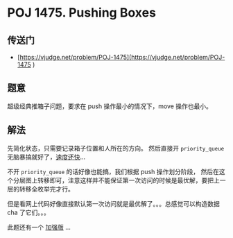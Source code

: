 # POJ 1475. Pushing Boxes

## 传送门
- [https://vjudge.net/problem/POJ-1475](https://vjudge.net/problem/POJ-1475
)

## 题意
超级经典推箱子问题，要求在 push 操作最小的情况下，move 操作也最小。

## 解法
先简化状态，只需要记录箱子位置和人所在的方向。
然后直接开 `priority_queue` 无脑暴搞就好了，[速度还快](https://vjudge.net/solution/31455829)...

不开 `priority_queue` 的话好像也能搞，我们根据 push 操作划分阶段，
然后在这个分层图上转移即可，注意这样并不能保证第一次访问的时候是最优解，要把上一层的转移全枚举完才行。

但是看网上代码好像直接默认第一次访问就是最优解了。。。总感觉可以构造数据 cha 了它们。。。

此题还有一个 [加强版](https://byvoid.com/zhs/blog/poi-1999-mag/) ...
